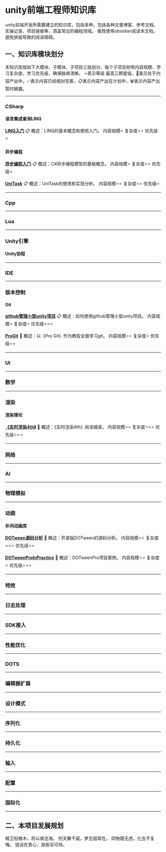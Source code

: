 # unity前端工程师知识库
unity前端开发所需要建立的知识库，包括多种，包括各种文章博客、参考文档、实操记录、项目链接等，涵盖常见的编程领域。
推荐使用obsidian阅读本文档，避免排版导致的阅读障碍。
## 一、知识库模块划分
本知识库按如下大模块、子模块、子项目三级划分，每个子项目附带内容规模、学习复杂度、学习优先级，确保脉络清晰。
⭐表示等级 最高三颗星级，🚧表示处于内容产出中，✅️表示内容已经相对完善，📋表示内容产出在计划中，🗑️表示内容产出暂时搁置。

---
### CSharp

#### 语言集成查询LINQ

[**LINQ入门**](./CSharp/语言集成查询LINQ/LINQ入门/) 📋
概述：LINQ的基本概念和使用入门。
内容规模⭐
复杂度⭐⭐
优先级⭐

#### 异步编程

**[异步编程入门](./CSharp/异步编程/异步编程入门/)** 📋
概述：C#异步编程模型的基础概念。
内容规模⭐
复杂度⭐⭐
优先级⭐

[**UniTask**](./CSharp/异步编程/UniTask/) 📋
概述：UniTask的使用和实现分析。
内容规模⭐⭐
复杂度⭐⭐
优先级⭐

---
### Cpp

---
### Lua

---
### Unity引擎

#### Unity协程

---
### IDE

---
### 版本控制

#### Git

[**github管理小型unity项目**](./版本控制/Git/Github管理小型unity项目/) 📋
概述：如何使用github管理小型unity项目。
内容规模⭐
复杂度⭐
优先级⭐⭐⭐

[**ProGit**](./版本控制/Git/ProGit/) 🚧
概述：以《Pro Git》作为教程全面学习git。
内容规模⭐⭐
复杂度⭐
优先级⭐⭐


---
### UI

---
### 数学

---
### 渲染

#### 渲染理论

[**《实时渲染4th》**](./渲染/渲染理论/实时渲染4/) 🚧
概述：《实时渲染4th》阅读摘录。
内容规模⭐⭐
复杂度⭐⭐⭐
优先级⭐⭐⭐



---
### 网络

---
### AI

---
### 物理模拟

---
### 动画

#### 补间动画库

[**DOTween源码分析**](./动画/补间动画库/DOTween源码分析/) 🚧
概述：开源版DOTween的源码分析。
内容规模⭐⭐
复杂度⭐⭐⭐
优先级⭐⭐

[**DOTweenProInPractice**](./动画/补间动画库/DOTweenProInPractice/) 🚧
概述：DOTweenPro项目案例。
内容规模⭐⭐
复杂度⭐
优先级⭐⭐⭐

---
### 特效

---
### 日志处理

---
### SDK接入

---
### 性能优化

---
### DOTS

---
### 编辑器扩展

---
### 设计模式

---
### 序列化

---
### 持久化

---
### 输入

---
### 配置

---
### 国际化

---
## 二、本项目发展规划

精卫衔微木，将以填沧海。
刑天舞干戚，梦志固常在。
同物既无虑，化去不复悔。
徒设在昔心，良辰讵可待。